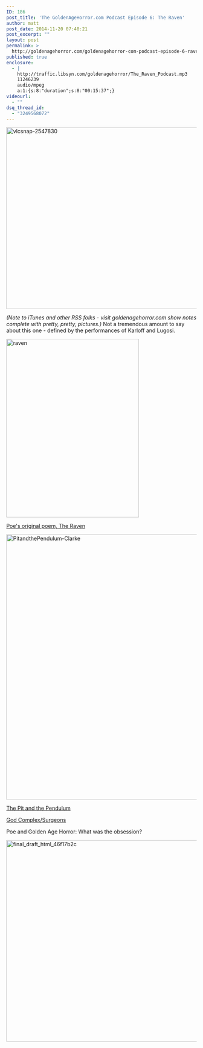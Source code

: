 ```yaml
---
ID: 186
post_title: 'The GoldenAgeHorror.com Podcast Episode 6: The Raven'
author: matt
post_date: 2014-11-20 07:40:21
post_excerpt: ""
layout: post
permalink: >
  http://goldenagehorror.com/goldenagehorror-com-podcast-episode-6-raven/
published: true
enclosure:
  - |
    http://traffic.libsyn.com/goldenagehorror/The_Raven_Podcast.mp3
    11246239
    audio/mpeg
    a:1:{s:8:"duration";s:8:"00:15:37";}
videourl:
  - ""
dsq_thread_id:
  - "3249568072"
---
```

<img class="alignnone size-full wp-image-187" src="http://goldenagehorror.com/wp-content/uploads/2014/11/vlcsnap-2547830.png" alt="vlcsnap-2547830" width="640" height="480" />

<em>(Note to iTunes and other RSS folks - visit goldenagehorror.com show notes complete with pretty, pretty, pictures.)
</em>
Not a tremendous amount to say about this one - defined by the performances of Karloff and Lugosi.

<img class="alignnone size-full wp-image-188" src="http://goldenagehorror.com/wp-content/uploads/2014/11/raven.jpg" alt="raven" width="351" height="471" />

<a href="http://www.poetryfoundation.org/poem/178713">Poe's original poem, The Raven</a>

<img class="alignnone size-full wp-image-189" src="http://goldenagehorror.com/wp-content/uploads/2014/11/PitandthePendulum-Clarke.jpg" alt="PitandthePendulum-Clarke" width="534" height="700" />

<a href="http://poestories.com/read/pit">The Pit and the Pendulum</a>

<a href="http://www.nytimes.com/2011/09/28/opinion/dowd-decoding-the-god-complex.html">God Complex/Surgeons</a>

Poe and Golden Age Horror: What was the obsession?

<img src="http://goldenagehorror.com/wp-content/uploads/2014/11/final_draft_html_46f17b2c.gif" alt="final_draft_html_46f17b2c" width="654" height="532" class="alignnone size-full wp-image-191" />